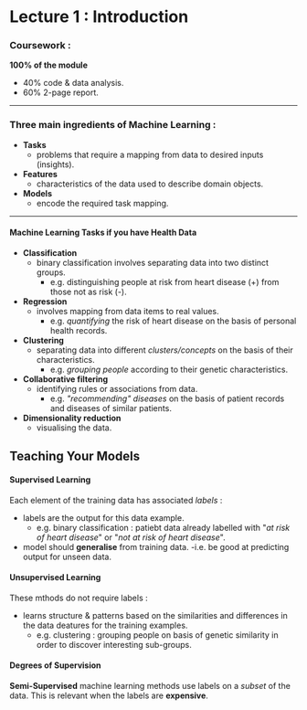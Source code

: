 # Lecture 1 : Introduction

### Coursework :
**100% of the module**
- 40% code & data analysis.
- 60% 2-page report.


--------------------------------------------------
### Three main ingredients of Machine Learning :
- **Tasks**
	- problems that require a mapping from data to desired inputs (insights).
- **Features**
	- characteristics of the data used to describe domain objects.
- **Models**
	- encode the required task mapping.		

--------------------------------------------------
#### Machine Learning Tasks if you have Health Data
- **Classification**
	- binary classification involves separating data into two distinct groups.
		- e.g. distinguishing people at risk from heart disease (+) from those not as risk (-).
- **Regression**
	- involves mapping from data items to real values.
		- e.g. *quantifying* the risk of heart disease on the basis of personal health records.
- **Clustering**
	- separating data into different *clusters/concepts* on the basis of their characteristics.
		- e.g. *grouping people* according to their genetic characteristics.
- **Collaborative filtering**
	- identifying rules or associations from data.
		- e.g. *"recommending" diseases* on the basis of patient records and diseases of similar patients.
- **Dimensionality reduction**
	- visualising the data.

Teaching Your Models
--------------------------------------------------
#### Supervised Learning
Each element of the training data has associated *labels* :
- labels are the output for this data example.
	- e.g. binary classification : patiebt data already labelled with "*at risk of heart disease*" or "*not at risk of heart disease*".
- model should **generalise** from training data.
	-i.e. be good at predicting output for unseen data.

#### Unsupervised Learning
These mthods do not require labels :
- learns structure & patterns based on the similarities and differences in the data deatures for the training examples.
	- e.g. clustering : grouping people on basis of genetic similarity in order to discover interesting sub-groups.

#### Degrees of Supervision
**Semi-Supervised** machine learning methods use labels on a *subset* of the data. This is relevant when the labels are **expensive**.
